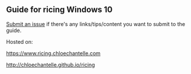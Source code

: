 <h2>Guide for ricing Windows 10</h2>

<a href="https://github.com/chloechantelle/rice/issues/new">Submit an issue</a> if there's any links/tips/content you want to submit to the guide.

Hosted on: 

https://www.ricing.chloechantelle.com

http://chloechantelle.github.io/ricing
